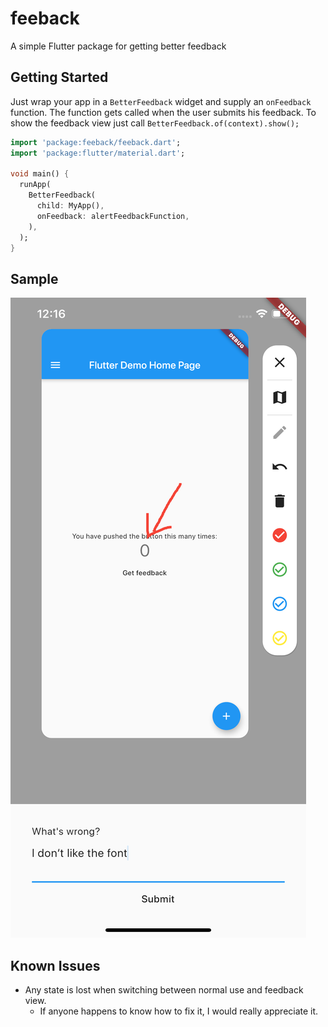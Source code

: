 # feeback

A simple Flutter package for getting better feedback

## Getting Started

Just wrap your app in a `BetterFeedback` widget and supply
an `onFeedback` function. The function gets called when 
the user submits his feedback. To show the feedback view just
call `BetterFeedback.of(context).show();`

```dart
import 'package:feeback/feeback.dart';
import 'package:flutter/material.dart';

void main() {
  runApp(
    BetterFeedback(
      child: MyApp(),
      onFeedback: alertFeedbackFunction,
    ),
  );
}
```

## Sample
![Example](img/example.png "Example")

## Known Issues
- Any state is lost when switching between normal use and feedback view.
    - If anyone happens to know how to fix it, I would really appreciate it.
